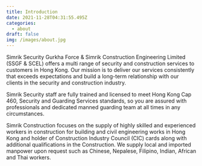 ```yaml
---
title: Introduction
date: 2021-11-28T04:31:55.495Z
categories:
  - about
draft: false
img: /images/about.jpg
---
```

Simrik Security Gurkha Force & Simrik Construction Engineering Limited (SSGF & SCEL) offers a multi range of security and construction services to customers in Hong Kong. Our mission is to deliver our services consistently that exceeds expectations and build a long-term relationship with our clients in the security and construction industry.

Simrik Security staff are fully trained and licensed to meet Hong Kong Cap 460, Security and Guarding Services standards, so you are assured with professionals and dedicated manned guarding team at all times in any circumstances.

Simrik Construction focuses on the supply of highly skilled and experienced workers in construction for building and civil engineering works in Hong Kong and holder of Construction Industry Council (CIC) cards along with additional qualifications in the Construction. We supply local and imported manpower upon request such as Chinese, Nepalese, Filipino, Indian, African and Thai workers.
